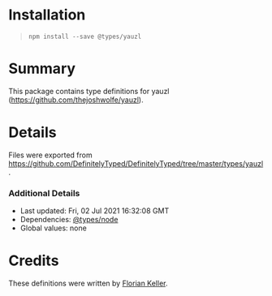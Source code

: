 # Installation
> `npm install --save @types/yauzl`

# Summary
This package contains type definitions for yauzl (https://github.com/thejoshwolfe/yauzl).

# Details
Files were exported from https://github.com/DefinitelyTyped/DefinitelyTyped/tree/master/types/yauzl.

### Additional Details
 * Last updated: Fri, 02 Jul 2021 16:32:08 GMT
 * Dependencies: [@types/node](https://npmjs.com/package/@types/node)
 * Global values: none

# Credits
These definitions were written by [Florian Keller](https://github.com/ffflorian).
